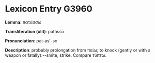 # Lexicon Entry G3960

**Lemma**: πατάσσω

**Transliteration (xlit)**: patássō

**Pronunciation**: pat-as'-so

**Description**:
probably prolongation from παίω; to knock (gently or with a weapon or fatally):--smite, strike. Compare τύπτω.
